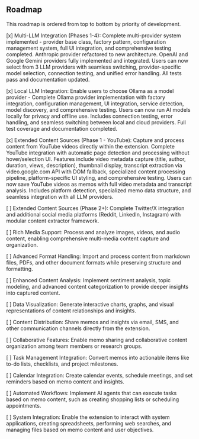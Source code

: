 ## Roadmap

This roadmap is ordered from top to bottom by priority of development.

[x] Multi-LLM Integration (Phases 1-4): Complete multi-provider system implemented - provider base class, factory pattern, configuration management system, full UI integration, and comprehensive testing completed. Anthropic provider refactored to new architecture. OpenAI and Google Gemini providers fully implemented and integrated. Users can now select from 3 LLM providers with seamless switching, provider-specific model selection, connection testing, and unified error handling. All tests pass and documentation updated.

[x] Local LLM Integration: Enable users to choose Ollama as a model provider - Complete Ollama provider implementation with factory integration, configuration management, UI integration, service detection, model discovery, and comprehensive testing. Users can now run AI models locally for privacy and offline use. Includes connection testing, error handling, and seamless switching between local and cloud providers. Full test coverage and documentation completed.

[x] Extended Content Sources (Phase 1 - YouTube): Capture and process content from YouTube videos directly within the extension. Complete YouTube integration with automatic page detection and processing without hover/selection UI. Features include video metadata capture (title, author, duration, views, description), thumbnail display, transcript extraction via video.google.com API with DOM fallback, specialized content processing pipeline, platform-specific UI styling, and comprehensive testing. Users can now save YouTube videos as memos with full video metadata and transcript analysis. Includes platform detection, specialized memo data structure, and seamless integration with all LLM providers.

[ ] Extended Content Sources (Phase 2+): Complete Twitter/X integration and additional social media platforms (Reddit, LinkedIn, Instagram) with modular content extractor framework.

[ ] Rich Media Support: Process and analyze images, videos, and audio content, enabling comprehensive multi-media content capture and organization.

[ ] Advanced Format Handling: Import and process content from markdown files, PDFs, and other document formats while preserving structure and formatting.

[ ] Enhanced Content Analysis: Implement sentiment analysis, topic modeling, and advanced content categorization to provide deeper insights into captured content.

[ ] Data Visualization: Generate interactive charts, graphs, and visual representations of content relationships and insights.

[ ] Content Distribution: Share memos and insights via email, SMS, and other communication channels directly from the extension.

[ ] Collaborative Features: Enable memo sharing and collaborative content organization among team members or research groups.

[ ] Task Management Integration: Convert memos into actionable items like to-do lists, checklists, and project milestones.

[ ] Calendar Integration: Create calendar events, schedule meetings, and set reminders based on memo content and insights.

[ ] Automated Workflows: Implement AI agents that can execute tasks based on memo content, such as creating shopping lists or scheduling appointments.

[ ] System Integration: Enable the extension to interact with system applications, creating spreadsheets, performing web searches, and managing files based on memo content and user objectives.
